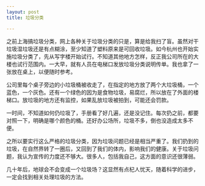 ```yaml
---
layout: post
title: 垃圾分类

---
```

之前上海搞垃圾分类，网上各种关于垃圾分类的只是，算是给我扫了盲。虽然对干垃圾湿垃圾还是有点糊涂，至少知道了塑料原来是可回收垃圾。如今杭州也开始实施垃圾分类了，先从写字楼开始试行。不知道其他地方怎样，反正我公司所在的大楼也试行范围内。一大早，就有人员在电梯口发放垃圾分类说明传单。我也拿了一张放在桌上，以便随时参考。

公司里每个桌子旁边的小垃圾桶被收走了，在指定的地方放了两个大垃圾桶，一个蓝色，一个灰色。还有一个绿色的因为是食物垃圾，易腐烂，所以放在了外面的楼梯口。放垃圾的地方还有监控，如果乱放垃圾被拍到，可能还会罚款。

一时间，不知道如何仍垃圾了，手册看了好几遍，还是没记住。每次扔之前，都要对照一下，明确是哪个颜色的桶。还好办公场所，垃圾不多，倒也没造成太多不便。

之所以要实行这么严格的垃圾分类，因为垃圾问题已经是相当严重了。我们扔到的垃圾，在自然界转了一圈后，又回到了我们的体内，影响我们的健康。关于垃圾问题，我认为宣传的力度还不够大。很多人，包括我自己，这方面的意识还很薄弱。

几十年后，地球会不会变成一个垃圾场？这显然有点杞人忧天，随着科学的进步，一定会找到相关处理垃圾的方法。